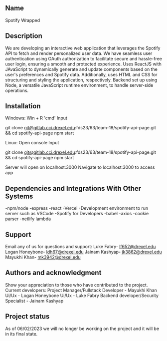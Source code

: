 ## Name
Spotify Wrapped 

## Description
We are developing an interactive web application that leverages the Spotify API to fetch and render personalized user data. We have seamless user authentication using OAuth authorization to facilitate secure and hassle-free user login, ensuring a smooth and protected experience. Uses ReactJS with JAvaScript to dynamically generate and update components based on the user's preferences and Spotify data. Additionally, uses HTML and CSS for structuring and styling the application, respectively. Backend set up using Node, a versatile JavaScript runtime environment, to handle server-side operations.

## Installation
Windows: Win + R 'cmd' Input

git clone git@gitlab.cci.drexel.edu:fds23/63/team-18/spotify-api-page.git && cd spotify-api-page
npm start


Linux: Open console Input

git clone git@gitlab.cci.drexel.edu:fds23/63/team-18/spotify-api-page.git && cd spotify-api-page
npm start

Server will open on localhost:3000
Navigate to localhost:3000 to access app

## Dependencies and Integrations With Other Systems
-npm/node
-express
-react
-Vercel
-Development environment to run server such as VSCode
-Spotify for Developers
-babel
-axios
-cookie parser
-netlify lambda


## Support
Email any of us for questions and support:
Luke Fabry- lf652@drexel.edu
Logan Honeybone- ldh67@drexel.edu
Jainam Kashyap- jk3862@drexel.edu
Mayukhi Khan- mk3942@drexel.edu


## Authors and acknowledgment
Show your appreciation to those who have contributed to the project.
Current developers:
Project Manager/Fullstack Developer - Mayukhi Khan
Ui/Ux - Logan Honeybone 
Ui/Ux - Luke Fabry
Backend developer/Security Specialist - Jainam Kashyap

## Project status
As of 06/02/2023 we will no longer be working on the project and it will be in its final state.
